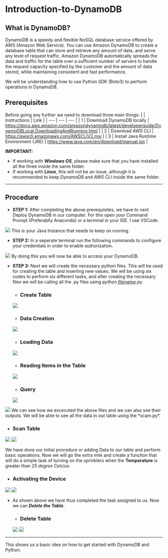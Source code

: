 # Introduction-to-DynamoDB

## What is DynamoDB?
DynamoDB is a speedy and flexible NoSQL database service offered by AWS (Amazon Web Service). You can use Amazon DynamoDB to create a database table that can store and retrieve any amount of data, and serve any level of request traffic. Amazon DynamoDB automatically spreads the data and traffic for the table over a sufficient number of servers to handle the request capacity specified by the customer and the amount of data stored, while maintaining consistent and fast performance.

We will be understanding how to use Python SDK (Boto3) to perform operations in DynamoDB. 

## Prerequisites
Before going any further we need to download three main things:
|  | Instructions | Link |
| --- | --- | --- |
| 1 | Download DynamoDB locally | https://docs.aws.amazon.com/amazondynamodb/latest/developerguide/DynamoDBLocal.DownloadingAndRunning.html |
| 2 | Download AWS CLI | https://awscli.amazonaws.com/AWSCLIV2.msi |
| 3 | Install Java Runtime Environment (JRE) | https://www.java.com/en/download/manual.jsp |

**IMPORTANT:** 
- If working with ***Windows OS***, please make sure that you have installed all the three inside the same folder.
- If working with ***Linux***, this will not be an issue, although it is recommended to keep *DynamoDB* and *AWS CLI* inside the same folder.

---

## Procedure

- **STEP 1:** After completing the above prerequisites, we have to next Deploy DynamoDB in our computer. For this open your Command Prompt (Preferablly Anaconda) or a terminal in your IDE. I use VSCode.
<img src="https://user-images.githubusercontent.com/66016994/132091977-80f94f68-271e-4b86-b034-5c8d0724ddc9.png" />
This is your Java Instance that needs to keep on running.

- **STEP 2:** In a seperate terminal run the following commands to configure your credentials in order to enable authorization.
<img src="https://user-images.githubusercontent.com/66016994/132092067-01d61598-08f7-42d6-94ec-56c17753b576.png" />
By doing this you will now be able to access your DynamoDB.

- **STEP 3:** Next we will create the necessary python files. This will be used for creating the table and inserting new values. We will be using six codes to perform six different tasks, and after creating the necessary files we will be calling all the .py files using *python <u>filename</u>.py*.
  - ### Create Table
  <img src="https://user-images.githubusercontent.com/66016994/132092137-d20e1d37-3d8e-49e4-abbd-8f94da5ca1bf.png" />

  - ### Data Creation
  <img src="https://user-images.githubusercontent.com/66016994/132092186-2056ae20-7edd-4d4a-9a69-0fcaa19b5879.png" />

  - ### Loading Data
  <img src="https://user-images.githubusercontent.com/66016994/132092196-89ada4ae-457a-4705-b652-e585b3edb538.png" />

  - ### Reading Items in the Table
  <img src="https://user-images.githubusercontent.com/66016994/132092212-ef5c6e87-114d-480e-abad-02a50d71de8c.png" />

  - ### Query
  <img src="https://user-images.githubusercontent.com/66016994/132092214-298d38ac-393d-4821-80bc-324c8aa49081.png" />

<img src="https://user-images.githubusercontent.com/66016994/132092270-e8d9a6f7-410f-4f4e-b9ff-c578179dd310.png" />
We can see how we excecuted the above files and we can also see their outputs. We will be able to see all the data in out table using the *scam.py*.

  - ### Scan Table
  <img src="https://user-images.githubusercontent.com/66016994/132092227-801da2cc-a692-4266-bd4b-4afeffe27291.png" />
  <img src="https://user-images.githubusercontent.com/66016994/132092312-b54327b6-7ebc-4ee4-9d32-fad66ca3bc4c.png" />

We have done our initial procedure or adding Data to our table and perform basic operations. Now we will go the extra mile and create a function that will do a simple task of turning on the sprinklers when the **Temperature** is greater than *25 degree Celcius*.

  - ### Activating the Device
  <img src="https://user-images.githubusercontent.com/66016994/132096756-e7ef9729-1080-49e2-9646-425d87de2008.png" />
  <img src="https://user-images.githubusercontent.com/66016994/132096768-293a1c3f-bb83-402e-bc9b-aba58ce8a41e.png" />

- As shown above we have thus completed the task assigned to us. Now we can ***Delete the Table.***

  - ### Delete Table
  <img src="https://user-images.githubusercontent.com/66016994/132096824-0d6a0625-48e9-400f-a1ff-1c018d2ab283.png" />
  <img src="https://user-images.githubusercontent.com/66016994/132096817-160833c3-6b3d-4fec-8196-0e7a5d25c43c.png" />
  
---

This shows us a basic idea on how to get started with DynamoDB and Python.
